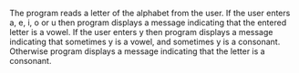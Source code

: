 The program reads a letter of the alphabet from the
user. If the user enters a, e, i, o or u then program displays a message
indicating that the entered letter is a vowel. If the user enters y then program
displays a message indicating that sometimes y is a vowel, and sometimes y is
a consonant. Otherwise program displays a message indicating that the
letter is a consonant.
